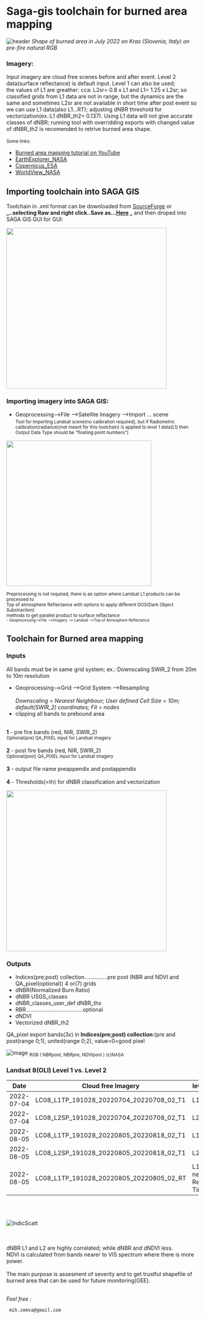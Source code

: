 # Saga-gis toolchain for burned area mapping
![header](https://user-images.githubusercontent.com/111765142/191145104-af857c75-9913-4db8-84eb-9211f6371eb5.png)
*Shape of burned area in July 2022 on Kras (Slovenia, Italy) on pre-fire natural RGB*
### Imagery:

Input imagery are cloud free scenes before and after event. Level 2 data(surface reflectance) is default input. Level 1 can also be used;
<br/>the values of L1 are greather: cca:  L2sr= 0.8 x L1 and L1= 1.25 x L2sr; so classified grids from L1 data are not in range, but the dynamics are the same and sometimes L2sr are not available in short time after post event so we can use L1 data(also L1...RT); adjusting dNBR threshold for vectorization(ex.:L1 dNBR_th2= 0.137). Using L1 data will not give accurate classes of dNBR; running tool with overridding exports with changed value of dNBR_th2 is recomended to retrive burned area shape.   
<br/><sub/>Some links:

- [Burned area mapping tutorial on YouTube](https://www.youtube.com/watch?v=pFY6vt35QRs)
- [EarthExplorer_NASA](https://earthexplorer.usgs.gov/)
- [Copernicus_ESA](https://scihub.copernicus.eu/dhus/#/home)
- [WorldView_NASA](https://worldview.earthdata.nasa.gov/?v=-41.77842088367239,17.969859441159233,26.980443247397467,53.613930015916836&l=Coastlines_15m,VIIRS_SNPP_CorrectedReflectance_BandsM11-I2-I1&lg=false&t=2019-02-12-T00%3A00%3A00Z)

## Importing toolchain into SAGA GIS
Toolchain in .xml format can be downloaded from [SourceForge](https://sourceforge.net/projects/saga-gis-rhotoolchains/files/) or **_..selecting Raw and right click..Save as...[Here](https://github.com/RhoSpatial/Saga-gis-toolchain-for-burned-area-mapping-/blob/main/SAGA-GIS-toolchain_Burned_area.xml) _** and then droped into SAGA GIS GUI for GUI:

<img src="https://user-images.githubusercontent.com/111765142/190589287-b2615f72-79f4-4a8e-9c53-48b5f5cac0b0.png" width="420">

### Importing imagery into SAGA GIS:

- Geoprocessing-->File -->Satellite Imagery -->Import  ...  scene
<sub/><br/>Tool for Importing Landsat scene(no calibration required), but if Radiometric calibration(radiance)(not meant for this toolchain) is applied to level 1 data(L1) then 
<br/>Output Data Type should be "floating point numbers")

<img src="https://user-images.githubusercontent.com/111765142/188313379-32e0162b-dac1-4631-84e4-92fabbbfe35b.png" width="380" >

<sub/>Preprocessing is not required, there is an option where Landsat L1 products can be processed to 
<br/>Top of atmosphere Reflectance with options to apply different DOS(Dark Object Substraction) 
<br>methods to get parallel product to surface reflactance    
<sub/>- Geoprocessing-->File -->Imagery --> Landsat -->Top of Atmosphere Reflectance

## Toolchain for Burned area mapping
### Inputs
All bands must be in same grid system; ex.: Downscaling SWIR_2 from 20m to 10m resolution
- Geoprocessing-->Grid -->Grid System -->Resampling   
<br>*Downscaling = Nearest Neighbour; User defined Cell Size = 10m; default(SWIR_2) coordinates; Fit = nodes*</br>
- clipping all bands to prebound area 
 
<br>**1** - pre fire bands (red, NIR, SWIR_2)
<br/><sub>Optional(pre)  QA_PIXEL input for Landsat imagery</sub>
<br/>
<br/>**2** - post fire bands (red, NIR, SWIR_2)
<br/><sub>Optional(post)  QA_PIXEL input for Landsat imagery</sub>
<br/>
<br/>**3** - output file name preappendix and postappendix
<br/>
<br/>**4** - Thresholds(=th) for dNBR classification and vectorization

<img src="https://user-images.githubusercontent.com/111765142/191151606-de44389a-774b-4b41-af65-bd9ccea70ae8.png" width="420">

### Outputs
- Indices(pre;post) collection...............pre post (NBR and NDVI and QA_pixel(optional)) 4 or(7) grids
- dNBR(Normalized Burn Ratio)
- dNBR USGS_classes
- dNBR_classes_user_def dNBR_thx
- RBR.....................................optional
- dNDVI
- Vectorized dNBR_th2

QA_pixel export bands(3x) in **Indices(pre;post) collection**:(pre and post(range 0;1), united(range 0;2), value=0=good pixel

![image](https://user-images.githubusercontent.com/111765142/192162376-22db7cd7-51fd-43c5-898f-e646cb807240.png)
<sub>RGB ( NBRpost, NBRpre, NDVIpost ) (c)NASA</sub>

### Landsat 8(OLI) Level 1 vs. Level 2  
| Date | Cloud free Imagery | level |
| - | - | - |
| 2022-07-04 | LC08_L1TP_191028_20220704_20220708_02_T1 | L1 |
| 2022-07-04 | LC08_L2SP_191028_20220704_20220708_02_T1 | L2 |
| 2022-08-05 | LC08_L1TP_191028_20220805_20220818_02_T1 | L1 |
| 2022-08-05 | LC08_L2SP_191028_20220805_20220818_02_T1 | L2 |
| 2022-08-05 | LC08_L1TP_191028_20220805_20220805_02_RT |L1 near Real Time |

<br/>
<br/>


![IndicScatt](https://user-images.githubusercontent.com/111765142/193045250-79ffa037-7f27-4624-9ab0-ba84ed0b73ee.png)

<br/>
<br/>dNBR L1 and L2 are highly correlated; while dNBR and dNDVI less.
<br/>NDVI is calculated from bands nearer to VIS spectrum where there is more power.
<br/>
<br/>The main purpose is assesment of severity and to get trustful shapefile of burned area that can be used for future monitoring(GEE). 
<br/>
<br/>

_Feel free :_


```
 mih.zemva@gmail.com
```

